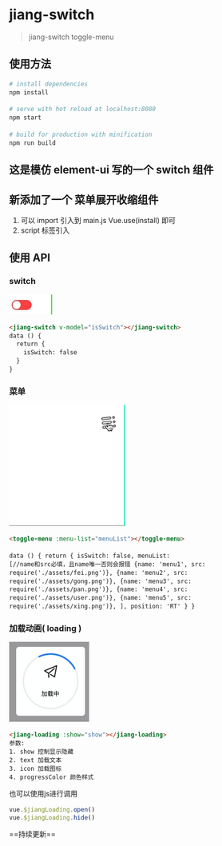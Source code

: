 # jiang-switch

> jiang-switch
> toggle-menu

## 使用方法

```bash
# install dependencies
npm install

# serve with hot reload at localhost:8080
npm start

# build for production with minification
npm run build
```

## 这是模仿 element-ui 写的一个 switch 组件

## 新添加了一个 菜单展开收缩组件

1. 可以 import 引入到 main.js
   Vue.use(install) 即可
2. script 标签引入

## 使用 API

### switch
![loaidng](/public/img/switch.gif)
```html
<jiang-switch v-model="isSwitch"></jiang-switch> 
data () { 
  return { 
    isSwitch: false 
  }
}
```

### 菜单
![loaidng](/public/img/menu.gif)
```html
<toggle-menu :menu-list="menuList"></toggle-menu>

data () { return { isSwitch: false, menuList:
[//name和src必填，且name唯一否则会报错 {name: 'menu1', src:
require('./assets/fei.png')}, {name: 'menu2', src:
require('./assets/gong.png')}, {name: 'menu3', src:
require('./assets/pan.png')}, {name: 'menu4', src:
require('./assets/user.png')}, {name: 'menu5', src:
require('./assets/xing.png')}, ], position: 'RT' } }
```

### 加载动画( loading )
![loaidng](/public/img/loading.gif)
``` html
<jiang-loading :show="show"></jiang-loading>
参数:
1. show 控制显示隐藏
2. text 加载文本
3. icon 加载图标
4. progressColor 颜色样式
```
也可以使用js进行调用
``` js
vue.$jiangLoading.open()
vue.$jiangLoading.hide()
```

==持续更新==
